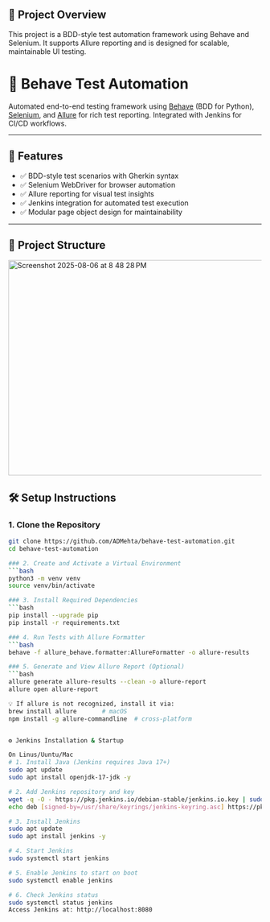 ## 📝 Project Overview

This project is a BDD-style test automation framework using Behave and Selenium. It supports Allure reporting and is designed for scalable, maintainable UI testing.


# 🧪 Behave Test Automation

Automated end-to-end testing framework using [Behave](https://behave.readthedocs.io/en/stable/) (BDD for Python), [Selenium](https://www.selenium.dev/), and [Allure](https://docs.qameta.io/allure/) for rich test reporting. Integrated with Jenkins for CI/CD workflows.

---

## 🚀 Features

- ✅ BDD-style test scenarios with Gherkin syntax
- ✅ Selenium WebDriver for browser automation
- ✅ Allure reporting for visual test insights
- ✅ Jenkins integration for automated test execution
- ✅ Modular page object design for maintainability

---

## 📁 Project Structure

<img width="634" height="428" alt="Screenshot 2025-08-06 at 8 48 28 PM" src="https://github.com/user-attachments/assets/cad73515-f024-4eed-aa52-9bcc84090963" />


## 🛠️ Setup Instructions

### 1. Clone the Repository

```bash
git clone https://github.com/ADMehta/behave-test-automation.git
cd behave-test-automation

### 2. Create and Activate a Virtual Environment
```bash
python3 -m venv venv
source venv/bin/activate

### 3. Install Required Dependencies
```bash
pip install --upgrade pip
pip install -r requirements.txt

### 4. Run Tests with Allure Formatter
```bash
behave -f allure_behave.formatter:AllureFormatter -o allure-results

### 5. Generate and View Allure Report (Optional)
```bash
allure generate allure-results --clean -o allure-report
allure open allure-report

💡 If allure is not recognized, install it via:
brew install allure       # macOS
npm install -g allure-commandline  # cross-platform


⚙️ Jenkins Installation & Startup

On Linus/Uuntu/Mac
# 1. Install Java (Jenkins requires Java 17+)
sudo apt update
sudo apt install openjdk-17-jdk -y

# 2. Add Jenkins repository and key
wget -q -O - https://pkg.jenkins.io/debian-stable/jenkins.io.key | sudo tee /usr/share/keyrings/jenkins-keyring.asc > /dev/null
echo deb [signed-by=/usr/share/keyrings/jenkins-keyring.asc] https://pkg.jenkins.io/debian-stable binary/ | sudo tee /etc/apt/sources.list.d/jenkins.list > /dev/null

# 3. Install Jenkins
sudo apt update
sudo apt install jenkins -y

# 4. Start Jenkins
sudo systemctl start jenkins

# 5. Enable Jenkins to start on boot
sudo systemctl enable jenkins

# 6. Check Jenkins status
sudo systemctl status jenkins
Access Jenkins at: http://localhost:8080

